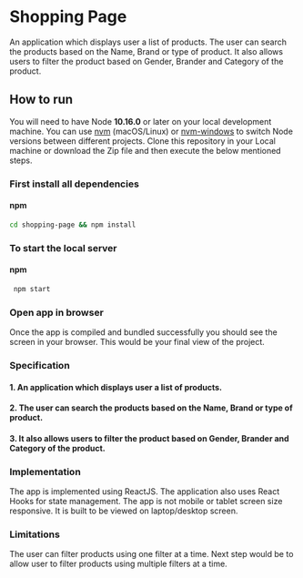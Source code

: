 # Shopping Page

An application which displays user a list of products. The user can search the products based on the Name, Brand or type of product. It also allows users to filter the product based on Gender, Brander and Category of the product.

## How to run

You will need to have Node **10.16.0** or later on your local development machine. You can use [nvm](https://github.com/creationix/nvm#installation) (macOS/Linux) or [nvm-windows](https://github.com/coreybutler/nvm-windows#node-version-manager-nvm-for-windows) to switch Node versions between different projects.
Clone this repository in your Local machine or download the Zip file and then execute the below mentioned steps.

### First install all dependencies

#### npm

```sh
cd shopping-page && npm install
```

### To start the local server

#### npm

```sh
 npm start
```

### Open app in browser

Once the app is compiled and bundled successfully you should see the screen in your browser. This would be your final view of the project.

### Specification

#### 1. An application which displays user a list of products.

#### 2. The user can search the products based on the Name, Brand or type of product.

#### 3. It also allows users to filter the product based on Gender, Brander and Category of the product.

### Implementation

The app is implemented using ReactJS. The application also uses React Hooks for state management. The app is not mobile or tablet screen size responsive. It is built to be viewed on laptop/desktop screen.

### Limitations

The user can filter products using one filter at a time. Next step would be to allow user to filter products using multiple filters at a time.
